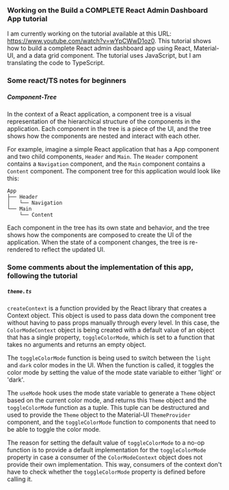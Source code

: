 ### Working on the Build a COMPLETE React Admin Dashboard App tutorial

I am currently working on the tutorial available at this URL: https://www.youtube.com/watch?v=wYpCWwD1oz0. This tutorial shows how to build a complete React admin dashboard app using React, Material-UI, and a data grid component. The tutorial uses JavaScript, but I am translating the code to TypeScript.

### Some react/TS notes for beginners
##### Component-Tree
In the context of a React application, a component tree is a visual representation of the hierarchical structure of the components in the application. Each component in the tree is a piece of the UI, and the tree shows how the components are nested and interact with each other.

For example, imagine a simple React application that has a App component and two child components, `Header` and `Main`. The `Header` component contains a `Navigation` component, and the `Main` component contains a `Content` component. The component tree for this application would look like this:

```
App
├── Header
│   └── Navigation
└── Main
    └── Content
```

Each component in the tree has its own state and behavior, and the tree shows how the components are composed to create the UI of the application. When the state of a component changes, the tree is re-rendered to reflect the updated UI.

### Some comments about the implementation of this app, following the tutorial

##### `theme.ts`

`createContext` is a function provided by the React library that creates a Context object. This object is used to pass data down the component tree without having to pass props manually through every level. In this case, the `ColorModeContext` object is being created with a default value of an object that has a single property, `toggleColorMode`, which is set to a function that takes no arguments and returns an empty object.

The `toggleColorMode` function is being used to switch between the `light` and `dark` color modes in the UI. When the function is called, it toggles the color mode by setting the value of the mode state variable to either 'light' or 'dark'.

The `useMode` hook uses the mode state variable to generate a `Theme` object based on the current color mode, and returns this `Theme` object and the `toggleColorMode` function as a tuple. This tuple can be destructured and used to provide the `Theme` object to the Material-UI `ThemeProvider` component, and the `toggleColorMode` function to components that need to be able to toggle the color mode.

The reason for setting the default value of `toggleColorMode` to a no-op function is to provide a default implementation for the `toggleColorMode` property in case a consumer of the `ColorModeContext` object does not provide their own implementation. This way, consumers of the context don't have to check whether the `toggleColorMode` property is defined before calling it.